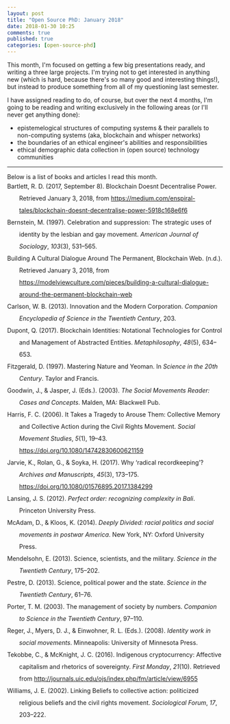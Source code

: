 ```yaml
---
layout: post
title: "Open Source PhD: January 2018"
date: 2018-01-30 10:25
comments: true
published: true
categories: [open-source-phd]
---
```


This month, I'm focused on getting a few big presentations ready, and writing a three large projects.  I'm trying not to get interested in anything new (which is hard, because there's so many good and interesting things!), but instead to produce something from all of my questioning last semester.

I have assigned reading to do, of course, but over the next 4 months, I'm going to be reading and writing exclusively in the following areas (or I'll never get anything done):
- epistemelogical structures of computing systems & their parallels to non-computing systems (aka, blockchain and whisper networks)
- the boundaries of an ethical engineer's abilities and responsibilities
- ethical demographic data collection in (open source) technology communities

<hr>
Below is a list of books and articles I read this month.

<div class="csl-bib-body" style="line-height: 2; margin-left: 2em; text-indent:-2em;">
  <div class="csl-entry">Bartlett, R. D. (2017, September 8). Blockchain Doesnt Decentralise Power. Retrieved January 3, 2018, from <a href="https://medium.com/enspiral-tales/blockchain-doesnt-decentralise-power-5918c168e6f6">https://medium.com/enspiral-tales/blockchain-doesnt-decentralise-power-5918c168e6f6</a></div>
  <span class="Z3988" title="url_ver=Z39.88-2004&amp;ctx_ver=Z39.88-2004&amp;rfr_id=info%3Asid%2Fzotero.org%3A2&amp;rft_val_fmt=info%3Aofi%2Ffmt%3Akev%3Amtx%3Adc&amp;rft.type=blogPost&amp;rft.title=Blockchain%20Doesnt%20Decentralise%20Power&amp;rft.description=%E2%80%A6Unless%20You%20Design%20It%20To&amp;rft.identifier=https%3A%2F%2Fmedium.com%2Fenspiral-tales%2Fblockchain-doesnt-decentralise-power-5918c168e6f6&amp;rft.aufirst=Richard%20D.&amp;rft.aulast=Bartlett&amp;rft.au=Richard%20D.%20Bartlett&amp;rft.date=2017-09-08"></span>
  <div class="csl-entry">Bernstein, M. (1997). Celebration and suppression: The strategic uses of identity by the lesbian and gay movement. <i>American Journal of Sociology</i>, <i>103</i>(3), 531–565.</div>
  <span class="Z3988" title="url_ver=Z39.88-2004&amp;ctx_ver=Z39.88-2004&amp;rfr_id=info%3Asid%2Fzotero.org%3A2&amp;rft_val_fmt=info%3Aofi%2Ffmt%3Akev%3Amtx%3Ajournal&amp;rft.genre=article&amp;rft.atitle=Celebration%20and%20suppression%3A%20The%20strategic%20uses%20of%20identity%20by%20the%20lesbian%20and%20gay%20movement&amp;rft.jtitle=American%20journal%20of%20Sociology&amp;rft.volume=103&amp;rft.issue=3&amp;rft.aufirst=Mary&amp;rft.aulast=Bernstein&amp;rft.au=Mary%20Bernstein&amp;rft.date=1997&amp;rft.pages=531%E2%80%93565"></span>
  <div class="csl-entry">Building A Cultural Dialogue Around The Permanent, Blockchain Web. (n.d.). Retrieved January 3, 2018, from <a href="https://modelviewculture.com/pieces/building-a-cultural-dialogue-around-the-permanent-blockchain-web">https://modelviewculture.com/pieces/building-a-cultural-dialogue-around-the-permanent-blockchain-web</a></div>
  <span class="Z3988" title="url_ver=Z39.88-2004&amp;ctx_ver=Z39.88-2004&amp;rfr_id=info%3Asid%2Fzotero.org%3A2&amp;rft_val_fmt=info%3Aofi%2Ffmt%3Akev%3Amtx%3Adc&amp;rft.type=blogPost&amp;rft.title=Building%20A%20Cultural%20Dialogue%20Around%20The%20Permanent%2C%20Blockchain%20Web&amp;rft.description=Blockchain&amp;rft.identifier=https%3A%2F%2Fmodelviewculture.com%2Fpieces%2Fbuilding-a-cultural-dialogue-around-the-permanent-blockchain-web"></span>
  <div class="csl-entry">Carlson, W. B. (2013). Innovation and the Modern Corporation. <i>Companion Encyclopedia of Science in the Twentieth Century</i>, 203.</div>
  <span class="Z3988" title="url_ver=Z39.88-2004&amp;ctx_ver=Z39.88-2004&amp;rfr_id=info%3Asid%2Fzotero.org%3A2&amp;rft_val_fmt=info%3Aofi%2Ffmt%3Akev%3Amtx%3Ajournal&amp;rft.genre=article&amp;rft.atitle=Innovation%20and%20the%20Modern%20Corporation&amp;rft.jtitle=Companion%20Encyclopedia%20of%20Science%20in%20the%20Twentieth%20Century&amp;rft.aufirst=W%20Bernard&amp;rft.aulast=Carlson&amp;rft.au=W%20Bernard%20Carlson&amp;rft.date=2013&amp;rft.pages=203"></span>
  <div class="csl-entry">Dupont, Q. (2017). Blockchain Identities: Notational Technologies for Control and Management of Abstracted Entities. <i>Metaphilosophy</i>, <i>48</i>(5), 634–653.</div>
  <span class="Z3988" title="url_ver=Z39.88-2004&amp;ctx_ver=Z39.88-2004&amp;rfr_id=info%3Asid%2Fzotero.org%3A2&amp;rft_val_fmt=info%3Aofi%2Ffmt%3Akev%3Amtx%3Ajournal&amp;rft.genre=article&amp;rft.atitle=Blockchain%20Identities%3A%20Notational%20Technologies%20for%20Control%20and%20Management%20of%20Abstracted%20Entities&amp;rft.jtitle=Metaphilosophy&amp;rft.volume=48&amp;rft.issue=5&amp;rft.aufirst=Quinn&amp;rft.aulast=Dupont&amp;rft.au=Quinn%20Dupont&amp;rft.date=2017&amp;rft.pages=634%E2%80%93653"></span>
  <div class="csl-entry">Fitzgerald, D. (1997). Mastering Nature and Yeoman. In <i>Science in the 20th Century</i>. Taylor and Francis.</div>
  <span class="Z3988" title="url_ver=Z39.88-2004&amp;ctx_ver=Z39.88-2004&amp;rfr_id=info%3Asid%2Fzotero.org%3A2&amp;rft_val_fmt=info%3Aofi%2Ffmt%3Akev%3Amtx%3Abook&amp;rft.genre=bookitem&amp;rft.atitle=Mastering%20Nature%20and%20Yeoman&amp;rft.publisher=Taylor%20and%20Francis&amp;rft.aufirst=Deborah&amp;rft.aulast=Fitzgerald&amp;rft.au=Deborah%20Fitzgerald&amp;rft.date=1997"></span>
  <div class="csl-entry">Goodwin, J., &amp; Jasper, J. (Eds.). (2003). <i>The Social Movements Reader: Cases and Concepts</i>. Malden, MA: Blackwell Pub.</div>
  <span class="Z3988" title="url_ver=Z39.88-2004&amp;ctx_ver=Z39.88-2004&amp;rfr_id=info%3Asid%2Fzotero.org%3A2&amp;rft_id=urn%3Aisbn%3A0-631-22195-6&amp;rft_val_fmt=info%3Aofi%2Ffmt%3Akev%3Amtx%3Abook&amp;rft.genre=book&amp;rft.btitle=The%20Social%20Movements%20Reader%3A%20Cases%20and%20Concepts&amp;rft.place=Malden%2C%20MA&amp;rft.publisher=Blackwell%20Pub.&amp;rft.series=Blackwell%20readers%20in%20sociology&amp;rft.aufirst=Jeff&amp;rft.aulast=Goodwin&amp;rft.au=Jeff%20Goodwin&amp;rft.au=James%20Jasper&amp;rft.date=2003&amp;rft.isbn=0-631-22195-6&amp;rft.language=eng"></span>
  <div class="csl-entry">Harris, F. C. (2006). It Takes a Tragedy to Arouse Them: Collective Memory and Collective Action during the Civil Rights Movement. <i>Social Movement Studies</i>, <i>5</i>(1), 19–43. <a href="https://doi.org/10.1080/14742830600621159">https://doi.org/10.1080/14742830600621159</a></div>
  <span class="Z3988" title="url_ver=Z39.88-2004&amp;ctx_ver=Z39.88-2004&amp;rfr_id=info%3Asid%2Fzotero.org%3A2&amp;rft_id=info%3Adoi%2F10.1080%2F14742830600621159&amp;rft_val_fmt=info%3Aofi%2Ffmt%3Akev%3Amtx%3Ajournal&amp;rft.genre=article&amp;rft.atitle=It%20Takes%20a%20Tragedy%20to%20Arouse%20Them%3A%20Collective%20Memory%20and%20Collective%20Action%20during%20the%20Civil%20Rights%20Movement&amp;rft.jtitle=Social%20Movement%20Studies&amp;rft.volume=5&amp;rft.issue=1&amp;rft.aufirst=Fredrick%20C.&amp;rft.aulast=Harris&amp;rft.au=Fredrick%20C.%20Harris&amp;rft.date=2006-05&amp;rft.pages=19-43&amp;rft.spage=19&amp;rft.epage=43&amp;rft.issn=1474-2837%2C%201474-2829&amp;rft.language=en"></span>
  <div class="csl-entry">Jarvie, K., Rolan, G., &amp; Soyka, H. (2017). Why ‘radical recordkeeping’? <i>Archives and Manuscripts</i>, <i>45</i>(3), 173–175. <a href="https://doi.org/10.1080/01576895.2017.1384299">https://doi.org/10.1080/01576895.2017.1384299</a></div>
  <span class="Z3988" title="url_ver=Z39.88-2004&amp;ctx_ver=Z39.88-2004&amp;rfr_id=info%3Asid%2Fzotero.org%3A2&amp;rft_id=info%3Adoi%2F10.1080%2F01576895.2017.1384299&amp;rft_val_fmt=info%3Aofi%2Ffmt%3Akev%3Amtx%3Ajournal&amp;rft.genre=article&amp;rft.atitle=Why%20%E2%80%98radical%20recordkeeping%E2%80%99%3F&amp;rft.jtitle=Archives%20and%20Manuscripts&amp;rft.volume=45&amp;rft.issue=3&amp;rft.aufirst=Katherine&amp;rft.aulast=Jarvie&amp;rft.au=Katherine%20Jarvie&amp;rft.au=Greg%20Rolan&amp;rft.au=Heather%20Soyka&amp;rft.date=2017-09-02&amp;rft.pages=173-175&amp;rft.spage=173&amp;rft.epage=175&amp;rft.issn=0157-6895"></span>
  <div class="csl-entry">Lansing, J. S. (2012). <i>Perfect order: recognizing complexity in Bali</i>. Princeton University Press.</div>
  <span class="Z3988" title="url_ver=Z39.88-2004&amp;ctx_ver=Z39.88-2004&amp;rfr_id=info%3Asid%2Fzotero.org%3A2&amp;rft_val_fmt=info%3Aofi%2Ffmt%3Akev%3Amtx%3Abook&amp;rft.genre=book&amp;rft.btitle=Perfect%20order%3A%20recognizing%20complexity%20in%20Bali&amp;rft.publisher=Princeton%20University%20Press&amp;rft.aufirst=J%20Stephen&amp;rft.aulast=Lansing&amp;rft.au=J%20Stephen%20Lansing&amp;rft.date=2012"></span>
  <div class="csl-entry">McAdam, D., &amp; Kloos, K. (2014). <i>Deeply Divided: racial politics and social movements in postwar America</i>. New York, NY: Oxford University Press.</div>
  <span class="Z3988" title="url_ver=Z39.88-2004&amp;ctx_ver=Z39.88-2004&amp;rfr_id=info%3Asid%2Fzotero.org%3A2&amp;rft_id=urn%3Aisbn%3A978-0-19-993785-1&amp;rft_val_fmt=info%3Aofi%2Ffmt%3Akev%3Amtx%3Abook&amp;rft.genre=book&amp;rft.btitle=Deeply%20Divided%3A%20racial%20politics%20and%20social%20movements%20in%20postwar%20America&amp;rft.place=New%20York%2C%20NY&amp;rft.publisher=Oxford%20University%20Press&amp;rft.aufirst=Doug&amp;rft.aulast=McAdam&amp;rft.au=Doug%20McAdam&amp;rft.au=Karina%20Kloos&amp;rft.date=2014&amp;rft.isbn=978-0-19-993785-1&amp;rft.language=eng"></span>
  <div class="csl-entry">Mendelsohn, E. (2013). Science, scientists, and the military. <i>Science in the Twentieth Century</i>, 175–202.</div>
  <span class="Z3988" title="url_ver=Z39.88-2004&amp;ctx_ver=Z39.88-2004&amp;rfr_id=info%3Asid%2Fzotero.org%3A2&amp;rft_val_fmt=info%3Aofi%2Ffmt%3Akev%3Amtx%3Ajournal&amp;rft.genre=article&amp;rft.atitle=Science%2C%20scientists%2C%20and%20the%20military&amp;rft.jtitle=Science%20in%20the%20twentieth%20century&amp;rft.aufirst=Everett&amp;rft.aulast=Mendelsohn&amp;rft.au=Everett%20Mendelsohn&amp;rft.date=2013&amp;rft.pages=175%E2%80%93202"></span>
  <div class="csl-entry">Pestre, D. (2013). Science, political power and the state. <i>Science in the Twentieth Century</i>, 61–76.</div>
  <span class="Z3988" title="url_ver=Z39.88-2004&amp;ctx_ver=Z39.88-2004&amp;rfr_id=info%3Asid%2Fzotero.org%3A2&amp;rft_val_fmt=info%3Aofi%2Ffmt%3Akev%3Amtx%3Ajournal&amp;rft.genre=article&amp;rft.atitle=Science%2C%20political%20power%20and%20the%20state&amp;rft.jtitle=Science%20in%20the%20twentieth%20century&amp;rft.aufirst=Dominique&amp;rft.aulast=Pestre&amp;rft.au=Dominique%20Pestre&amp;rft.date=2013&amp;rft.pages=61%E2%80%9376"></span>
  <div class="csl-entry">Porter, T. M. (2003). The management of society by numbers. <i>Companion to Science in the Twentieth Century</i>, 97–110.</div>
  <span class="Z3988" title="url_ver=Z39.88-2004&amp;ctx_ver=Z39.88-2004&amp;rfr_id=info%3Asid%2Fzotero.org%3A2&amp;rft_val_fmt=info%3Aofi%2Ffmt%3Akev%3Amtx%3Ajournal&amp;rft.genre=article&amp;rft.atitle=The%20management%20of%20society%20by%20numbers&amp;rft.jtitle=Companion%20to%20Science%20in%20the%20Twentieth%20Century&amp;rft.aufirst=Theodore%20M&amp;rft.aulast=Porter&amp;rft.au=Theodore%20M%20Porter&amp;rft.date=2003&amp;rft.pages=97%E2%80%93110"></span>
  <div class="csl-entry">Reger, J., Myers, D. J., &amp; Einwohner, R. L. (Eds.). (2008). <i>Identity work in social movements</i>. Minneapolis: University of Minnesota Press.</div>
  <span class="Z3988" title="url_ver=Z39.88-2004&amp;ctx_ver=Z39.88-2004&amp;rfr_id=info%3Asid%2Fzotero.org%3A2&amp;rft_id=urn%3Aisbn%3A978-0-8166-5139-9&amp;rft_val_fmt=info%3Aofi%2Ffmt%3Akev%3Amtx%3Abook&amp;rft.genre=book&amp;rft.btitle=Identity%20work%20in%20social%20movements&amp;rft.place=Minneapolis&amp;rft.publisher=University%20of%20Minnesota%20Press&amp;rft.series=Social%20movements%2C%20protest%2C%20and%20contention%20%3B%20v.%2030&amp;rft.aufirst=Jo&amp;rft.aulast=Reger&amp;rft.au=Jo%20Reger&amp;rft.au=Daniel%20J.%20Myers&amp;rft.au=Rachel%20L.%20Einwohner&amp;rft.date=2008&amp;rft.isbn=978-0-8166-5139-9&amp;rft.language=eng"></span>
  <div class="csl-entry">Tekobbe, C., &amp; McKnight, J. C. (2016). Indigenous cryptocurrency: Affective capitalism and rhetorics of sovereignty. <i>First Monday</i>, <i>21</i>(10). Retrieved from <a href="http://journals.uic.edu/ojs/index.php/fm/article/view/6955">http://journals.uic.edu/ojs/index.php/fm/article/view/6955</a></div>
  <span class="Z3988" title="url_ver=Z39.88-2004&amp;ctx_ver=Z39.88-2004&amp;rfr_id=info%3Asid%2Fzotero.org%3A2&amp;rft_val_fmt=info%3Aofi%2Ffmt%3Akev%3Amtx%3Ajournal&amp;rft.genre=article&amp;rft.atitle=Indigenous%20cryptocurrency%3A%20Affective%20capitalism%20and%20rhetorics%20of%20sovereignty&amp;rft.jtitle=First%20Monday&amp;rft.volume=21&amp;rft.issue=10&amp;rft.aufirst=Cindy&amp;rft.aulast=Tekobbe&amp;rft.au=Cindy%20Tekobbe&amp;rft.au=John%20Carter%20McKnight&amp;rft.date=2016-09-13&amp;rft.issn=13960466&amp;rft.language=en"></span>
  <div class="csl-entry">Williams, J. E. (2002). Linking Beliefs to collective action: politicized religious beliefs and the civil rights movement. <i>Sociological Forum</i>, <i>17</i>, 203–222.</div>
  <span class="Z3988" title="url_ver=Z39.88-2004&amp;ctx_ver=Z39.88-2004&amp;rfr_id=info%3Asid%2Fzotero.org%3A2&amp;rft_val_fmt=info%3Aofi%2Ffmt%3Akev%3Amtx%3Ajournal&amp;rft.genre=article&amp;rft.atitle=Linking%20Beliefs%20to%20collective%20action%3A%20politicized%20religious%20beliefs%20and%20the%20civil%20rights%20movement&amp;rft.jtitle=Sociological%20Forum&amp;rft.volume=17&amp;rft.aufirst=Johnny%20E.&amp;rft.aulast=Williams&amp;rft.au=Johnny%20E.%20Williams&amp;rft.date=2002&amp;rft.pages=203%E2%80%93222"></span>
</div>
